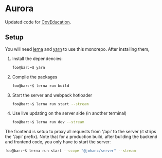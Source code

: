 # Aurora

Updated code for [CovEducation](https://www.coved.org). 


## Setup

You will need [lerna](https://lerna.js.org/) and [yarn](https://yarnpkg.com/) to use this monorepo. After installing them,

1. Install the dependencies:
    ```sh
    foo@bar:~$ yarn
    ```
2. Compile the packages
    ```sh
    foo@bar:~$ lerna run build
    ```
3. Start the server and webpack hotloader
    ```sh
    foo@bar:~$ lerna run start --stream
    ```
4. Use live updating on the server side (in another terminal)
    ```sh
    foo@bar:~$ lerna run dev --stream
    ```
The frontend is setup to proxy all requests from '/api' to the server (it strips the '/api' prefix). Note that for a production build, after building the backend and frontend code, you only have to start the server:

```sh
foo@bar:~$ lerna run start --scope "@johanc/server" --stream
```